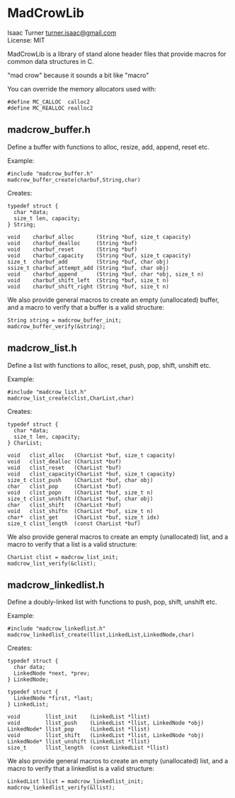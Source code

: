 MadCrowLib
==========
Isaac Turner <turner.isaac@gmail.com>  
License: MIT  

MadCrowLib is a library of stand alone header files that provide macros for common data structures in C.

"mad crow" because it sounds a bit like "macro"

You can override the memory allocators used with:

    #define MC_CALLOC  calloc2
    #define MC_REALLOC realloc2

madcrow_buffer.h
----------------

Define a buffer with functions to alloc, resize, add, append, reset etc.

Example:

    #include "madcrow_buffer.h"
    madcrow_buffer_create(charbuf,String,char)

Creates:

    typedef struct {
      char *data;
      size_t len, capacity;
    } String;

    void    charbuf_alloc       (String *buf, size_t capacity)
    void    charbuf_dealloc     (String *buf)
    void    charbuf_reset       (String *buf)
    void    charbuf_capacity    (String *buf, size_t capacity)
    size_t  charbuf_add         (String *buf, char obj)
    ssize_t charbuf_attempt_add (String *buf, char obj)
    void    charbuf_append      (String *buf, char *obj, size_t n)
    void    charbuf_shift_left  (String *buf, size_t n)
    void    charbuf_shift_right (String *buf, size_t n)

We also provide general macros to create an empty (unallocated) buffer, and a
macro to verify that a buffer is a valid structure:

    String string = madcrow_buffer_init;
    madcrow_buffer_verify(&string);


madcrow_list.h
--------------

Define a list with functions to alloc, reset, push, pop, shift, unshift etc.

Example:

    #include "madcrow_list.h"
    madcrow_list_create(clist,CharList,char)

Creates:

    typedef struct {
      char *data;
      size_t len, capacity;
    } CharList;

    void   clist_alloc   (CharList *buf, size_t capacity)
    void   clist_dealloc (CharList *buf)
    void   clist_reset   (CharList *buf)
    void   clist_capacity(CharList *buf, size_t capacity)
    size_t clist_push    (CharList *buf, char obj)
    char   clist_pop     (CharList *buf)
    void   clist_popn    (CharList *buf, size_t n)
    size_t clist_unshift (CharList *buf, char obj)
    char   clist_shift   (CharList *buf)
    void   clist_shiftn  (CharList *buf, size_t n)
    char*  clist_get     (CharList *buf, size_t idx)
    size_t clist_length  (const CharList *buf)

We also provide general macros to create an empty (unallocated) list, and a
macro to verify that a list is a valid structure:

    CharList clist = madcrow_list_init;
    madcrow_list_verify(&clist);


madcrow_linkedlist.h
--------------------

Define a doubly-linked list with functions to push, pop, shift, unshift etc.

Example:

    #include "madcrow_linkedlist.h"
    madcrow_linkedlist_create(llist,LinkedList,LinkedNode,char)

Creates:

    typedef struct {
      char data;
      LinkedNode *next, *prev;
    } LinkedNode;

    typedef struct {
      LinkedNode *first, *last;
    } LinkedList;

    void        llist_init    (LinkedList *llist)
    void        llist_push    (LinkedList *llist, LinkedNode *obj)
    LinkedNode* llist_pop     (LinkedList *llist)
    void        llist_shift   (LinkedList *llist, LinkedNode *obj)
    LinkedNode* llist_unshift (LinkedList *llist)
    size_t      llist_length  (const LinkedList *llist)

We also provide general macros to create an empty (unallocated) list, and a
macro to verify that a linkedlist is a valid structure:

    LinkedList llist = madcrow_linkedlist_init;
    madcrow_linkedlist_verify(&llist);

